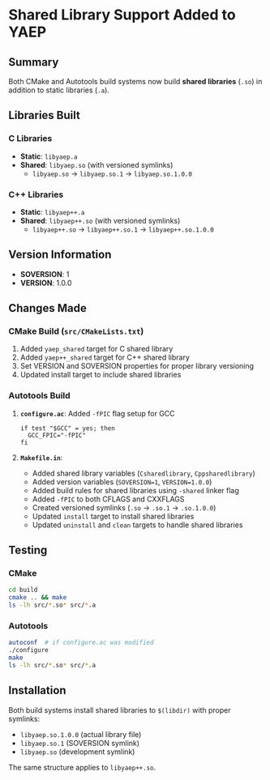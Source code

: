 # Shared Library Support Added to YAEP

## Summary
Both CMake and Autotools build systems now build **shared libraries** (`.so`) in addition to static libraries (`.a`).

## Libraries Built

### C Libraries
- **Static**: `libyaep.a`
- **Shared**: `libyaep.so` (with versioned symlinks)
  - `libyaep.so` → `libyaep.so.1` → `libyaep.so.1.0.0`

### C++ Libraries  
- **Static**: `libyaep++.a`
- **Shared**: `libyaep++.so` (with versioned symlinks)
  - `libyaep++.so` → `libyaep++.so.1` → `libyaep++.so.1.0.0`

## Version Information
- **SOVERSION**: 1
- **VERSION**: 1.0.0

## Changes Made

### CMake Build (`src/CMakeLists.txt`)
1. Added `yaep_shared` target for C shared library
2. Added `yaep++_shared` target for C++ shared library  
3. Set VERSION and SOVERSION properties for proper library versioning
4. Updated install target to include shared libraries

### Autotools Build
1. **`configure.ac`**: Added `-fPIC` flag setup for GCC
   ```autoconf
   if test "$GCC" = yes; then
     GCC_FPIC="-fPIC"
   fi
   ```

2. **`Makefile.in`**: 
   - Added shared library variables (`Csharedlibrary`, `Cppsharedlibrary`)
   - Added version variables (`SOVERSION=1`, `VERSION=1.0.0`)
   - Added build rules for shared libraries using `-shared` linker flag
   - Added `-fPIC` to both CFLAGS and CXXFLAGS
   - Created versioned symlinks (`.so` → `.so.1` → `.so.1.0.0`)
   - Updated `install` target to install shared libraries
   - Updated `uninstall` and `clean` targets to handle shared libraries

## Testing

### CMake
```bash
cd build
cmake .. && make
ls -lh src/*.so* src/*.a
```

### Autotools
```bash
autoconf  # if configure.ac was modified
./configure
make
ls -lh src/*.so* src/*.a
```

## Installation
Both build systems install shared libraries to `$(libdir)` with proper symlinks:
- `libyaep.so.1.0.0` (actual library file)
- `libyaep.so.1` (SOVERSION symlink)
- `libyaep.so` (development symlink)

The same structure applies to `libyaep++.so`.
